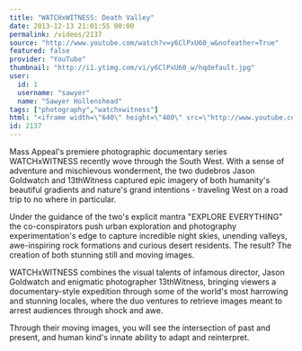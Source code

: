 ```yaml
---
title: "WATCHxWITNESS: Death Valley"
date: 2013-12-13 21:01:55 00:00
permalink: /videos/2137
source: "http://www.youtube.com/watch?v=y6ClPxU60_w&nofeather=True"
featured: false
provider: "YouTube"
thumbnail: "http://i1.ytimg.com/vi/y6ClPxU60_w/hqdefault.jpg"
user:
  id: 1
  username: "sawyer"
  name: "Sawyer Hollenshead"
tags: ["photography","watchxwitness"]
html: "<iframe width=\"640\" height=\"480\" src=\"http://www.youtube.com/embed/y6ClPxU60_w?wmode=transparent&feature=oembed\" frameborder=\"0\" allowfullscreen></iframe>"
id: 2137
---
```


Mass Appeal's premiere photographic documentary series WATCHxWITNESS recently wove through the South West. With a sense of adventure and mischievous wonderment, the two dudebros Jason Goldwatch and 13thWitness captured epic imagery of both humanity's beautiful gradients and nature's grand intentions - traveling West on a road trip to no where in particular.

Under the guidance of the two's explicit mantra "EXPLORE EVERYTHING" the co-conspirators push urban exploration and photography experimentation's edge to capture incredible night skies, unending valleys, awe-inspiring rock formations and curious desert residents. The result? The creation of both stunning still and moving images. 

WATCHxWITNESS combines the visual talents of infamous director, Jason Goldwatch and enigmatic photographer 13thWitness, bringing viewers a documentary-style expedition through some of the world's most harrowing and stunning locales, where the duo ventures to retrieve images meant to arrest audiences through shock and awe.

Through their moving images, you will see the intersection of past and present, and human kind's innate ability to adapt and reinterpret.